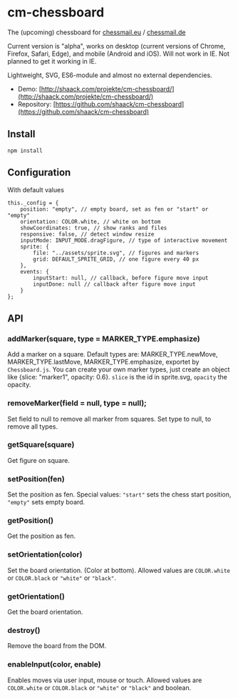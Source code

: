 # cm-chessboard

The (upcoming) chessboard for [chessmail.eu](https://www.chessmail.eu) / [chessmail.de](https://www.chessmail.de)

Current version is "alpha", works on desktop (current versions of Chrome, Firefox, Safari, Edge), 
and mobile (Android and iOS). Will not work in IE. Not planned to get it working in IE.

Lightweight, SVG, ES6-module and almost no external dependencies.

- Demo: [http://shaack.com/projekte/cm-chessboard/](http://shaack.com/projekte/cm-chessboard/)
- Repository: [https://github.com/shaack/cm-chessboard](https://github.com/shaack/cm-chessboard)

## Install

`npm install`

## Configuration

With default values
```
this._config = {
    position: "empty", // empty board, set as fen or "start" or "empty"
    orientation: COLOR.white, // white on bottom
    showCoordinates: true, // show ranks and files
    responsive: false, // detect window resize
    inputMode: INPUT_MODE.dragFigure, // type of interactive movement
    sprite: {
        file: "../assets/sprite.svg", // figures and markers
        grid: DEFAULT_SPRITE_GRID, // one figure every 40 px
    },
    events: {
        inputStart: null, // callback, before figure move input
        inputDone: null // callback after figure move input
    }
};
```  

## API

### addMarker(square, type = MARKER_TYPE.emphasize)

Add a marker on a square. Default types are: MARKER_TYPE.newMove, MARKER_TYPE.lastMove, MARKER_TYPE.emphasize,
exportet by `Chessboard.js`. You can create your own marker types, just create an object like {slice: "marker1", opacity: 0.6}.
`slice` is the id in sprite.svg, `opacity` the opacity.
 

### removeMarker(field = null, type = null);

Set field to null to remove all marker from squares.
Set type to null, to remove all types.

### getSquare(square)

Get figure on square.

### setPosition(fen)

Set the position as fen. Special values: `"start"` sets the chess start position, `"empty"` sets empty board.

### getPosition()

Get the position as fen.

### setOrientation(color)

Set the board orientation. (Color at bottom). Allowed values are `COLOR.white` or `COLOR.black` 
or `"white"` or `"black"`.

###  getOrientation()

Get the board orientation. 

### destroy()

Remove the board from the DOM.

### enableInput(color, enable)

Enables moves via user input, mouse or touch. Allowed values are `COLOR.white` or `COLOR.black` 
 or `"white"` or `"black"` and boolean.